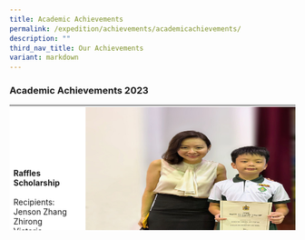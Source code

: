 ```yaml
---
title: Academic Achievements
permalink: /expedition/achievements/academicachievements/
description: ""
third_nav_title: Our Achievements
variant: markdown
---
```

### Academic Achievements  2023

<table width="800" style="height: 220px; border-color: black; background-color: white;">
<tbody>
	
<tr style="height: 44.7px;">
<td style="width: 500px; height: 44.7px;">
	<br><br><br>
<strong>Raffles Scholarship</strong><br>
<br>Recipients:<br>Jenson Zhang Zhirong<br> Victoria Minlatt</td>
<td style="width: 1000px; height: 84px;">
<img src="/images/Expedition/raffles%20scholarship%202023.jpg" style="width:600px;height:300px;margin-left:15px;" align="left">
</td>
</tr>
	
<tr style="height: 44.7px;">
<td style="width: 500px; height: 44.7px;">
	<br><br><br>
<strong>Proverb Through The Lenses *(Peribahasa Menerusi Lensa)* - Gold Award</strong><br>
<br>Recipients:<br>Muhammad Fahim Iman Bin Mohamed Faizall (5A),<br>Adryan Bin Muhammed Farizal (5B),<br>Darwisy Bin Mat Yasin (5C),<br>Mohamed Haqeem Bin Mohamed Hazmi (5E).</td>
<td style="width: 1000px; height: 84px;">
<img src="/images/Expedition/peribahasa%20menerusi%20lensa%202023.jpg" style="width:600px;height:300px;margin-left:15px;" align="left">
</td>
</tr>
	
<tr style="height: 44.7px;">
<td style="width: 500px; height: 44.7px;">
	<br><br><br>
<strong>Malay Choral Reading Competition *(Pertandingan Bicara Berirama)* - 2nd placing</strong><br>
<br>Recipients:<br>Mohamad Qairish Bin Rosle (3A),<br>Alisha Chow Huilin (3B),<br>Nur Amirah Bte Amirul (3E),<br>Shaan Syamil Bin Kamal (3E),<br>Muhammad Herrizqy Rayyshan Bin Herman (4A),<br>Nur 'Aisyah Binte Muhammad Hisyam (4B),<br>Nur Alisha Marissa Binte Muhamad Faizal (4C),<br>Nur Suhaidah Binte Suhaimi (5A),<br>Nur Hylwana Bte Nur Hisham (5A),<br>Muhammad Eri Anaqi Bin Muhd Efendi (5B),<br>Nufail Aqeel Bin Abdul Rahim (5D).</td>
<td style="width: 1000px; height: 84px;">
<img src="/images/Expedition/bicara%20berirama%202023.jpg" style="width:600px;height:300px;margin-left:15px;" align="left">
</td>
</tr>
	
<tr style="height: 44.7px;">
<td style="width: 500px; height: 44.7px;">
	<br><br><br>
<strong>West Zone Junior Science Whiz Challenge: Inter-primary School Science Whiz Challenge 2023</strong><br><br>Individual &amp; Written Test recipients:<br>2nd - Liu Shize from 6A<br>10th - Phan Anh Tu from 6B</td>
<td style="width: 600px; height: 44.7px;">
<img src="/images/Expedition/science%20whiz%20challenge%20-%20individual.jpeg" style="width:250px;height:300px;margin-left:15px;" align="left">
</td>
</tr>
	
<tr style="height: 44.7px;">
<td style="width: 500px; height: 44.7px;">
	<br><br><br>
<strong>West Zone Junior Science Whiz Challenge: Inter-primary School Science Whiz Challenge 2023</strong><br><br>Top 10 Team recipients:<br>Liu Shize (6A)<br>Phan Anh Tu (6B)<br>Han Nyi Tun (6B)</td>
<td style="width: 600px; height: 44.7px;">
<img src="/images/Expedition/whiz%20challenge.jpeg" style="width:400px;height:300px;margin-left:15px;" align="left">
</td>
</tr>
	
</tbody>
</table>
